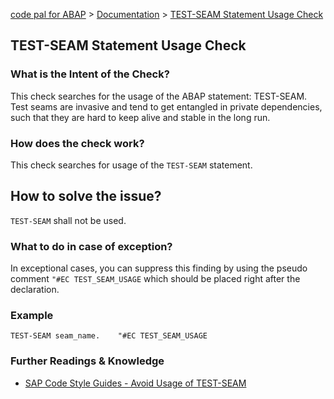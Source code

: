 [code pal for ABAP](../../README.md) > [Documentation](../check_documentation.md) > [TEST-SEAM Statement Usage Check](test-seam-usage.md)

## TEST-SEAM Statement Usage Check

### What is the Intent of the Check?

This check searches for the usage of the ABAP statement: TEST-SEAM. 
Test seams are invasive and tend to get entangled in private dependencies, such that they are hard to keep alive and stable in the long run.

### How does the check work?

This check searches for usage of the `TEST-SEAM` statement.

## How to solve the issue?

`TEST-SEAM` shall not be used.

### What to do in case of exception?

In exceptional cases, you can suppress this finding by using the pseudo comment `"#EC TEST_SEAM_USAGE` which should be placed right after the declaration.

### Example

```abap
TEST-SEAM seam_name.    "#EC TEST_SEAM_USAGE
```

### Further Readings & Knowledge

* [SAP Code Style Guides - Avoid Usage of TEST-SEAM](https://github.com/SAP/styleguides/blob/master/clean-abap/CleanABAP.md#use-test-seams-as-temporary-workaround)
